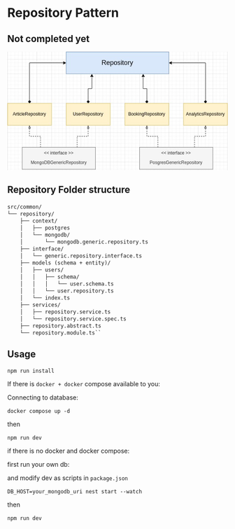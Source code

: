 # Repository Pattern

## Not completed yet

![UML Overall Diagram](/assets/Repository.jpg)



## Repository Folder structure
```
src/common/
└── repository/
    ├── context/
    │   ├── postgres
    │   └── mongodb/
    │       └── mongodb.generic.repository.ts
    ├── interface/
    │   └── generic.repository.interface.ts
    ├── models (schema + entity)/
    │   ├── users/
    │   │   ├── schema/
    │   │   │   └── user.schema.ts
    │   │   └── user.repository.ts
    │   └── index.ts
    ├── services/
    │   ├── repository.service.ts
    │   └── repository.service.spec.ts
    ├── repository.abstract.ts
    └── repository.module.ts``
```



## Usage

```
npm run install
```

If there is `docker + docker` compose available to you:

Connecting to database:

```
docker compose up -d
```

then

```
npm run dev
```

if there is no docker and docker compose:

first run your own db:

and modify dev as scripts in `package.json`

```
DB_HOST=your_mongodb_uri nest start --watch
```


then

```
npm run dev
```


